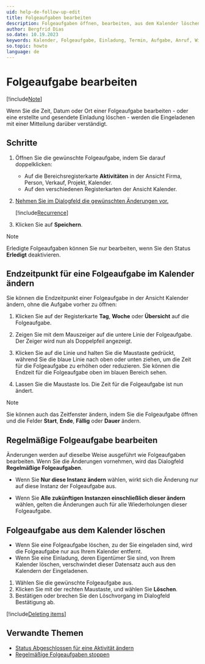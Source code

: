 ```yaml
---
uid: help-de-follow-up-edit
title: Folgeaufgaben bearbeiten
description: Folgeaufgaben öffnen, bearbeiten, aus dem Kalender löschen; Endzeitpunkt für eine Folgeaufgabe im Kalender ändern; Einladung bearbeiten oder löschen
author: Bergfrid Dias
so.date: 10.19.2023
keywords: Kalender, Folgeaufgabe, Einladung, Termin, Aufgabe, Anruf, Wiederholen, Wiederkehren, Instanz
so.topic: howto
language: de
---
```


# Folgeaufgabe bearbeiten

[!include[Note](includes/note-edit-followup.md)]

Wenn Sie die Zeit, Datum oder Ort einer Folgeaufgabe bearbeiten - oder eine erstellte und gesendete Einladung löschen - werden die Eingeladenen mit einer Mitteilung darüber verständigt.

## Schritte

1. Öffnen Sie die gewünschte Folgeaufgabe, indem Sie darauf doppelklicken:

    * Auf die Bereichsregisterkarte **Aktivitäten** in der Ansicht Firma, Person, Verkauf, Projekt, Kalender.
    * Auf den verschiedenen Registerkarten der Ansicht Kalender.

2. [Nehmen Sie im Dialogfeld die gewünschten Änderungen vor.][3]

    [!include[Recurrence](includes/note-repetition.md)]

3. Klicken Sie auf **Speichern**.

> [!NOTE]
> Erledigte Folgeaufgaben können Sie nur bearbeiten, wenn Sie den Status **Erledigt** deaktivieren.

## <a id="change-end" />Endzeitpunkt für eine Folgeaufgabe im Kalender ändern

Sie können die Endzeitpunkt einer Folgeaufgabe in der Ansicht Kalender ändern, ohne die Aufgabe vorher zu öffnen:

1. Klicken Sie auf der Registerkarte **Tag**, **Woche** oder **Übersicht** auf die Folgeaufgabe.

2. Zeigen Sie mit dem Mauszeiger auf die untere Linie der Folgeaufgabe. Der Zeiger wird nun als Doppelpfeil angezeigt.

3. Klicken Sie auf die Linie und halten Sie die Maustaste gedrückt, während Sie die blaue Linie nach oben oder unten ziehen, um die Zeit für die Folgeaufgabe zu erhöhen oder reduzieren. Sie können die Endzeit für die Folgeaufgabe oben im blauen Bereich sehen.

4. Lassen Sie die Maustaste los. Die Zeit für die Folgeaufgabe ist nun ändert.

> [!NOTE]
> Sie können auch das Zeitfenster ändern, indem Sie die Folgeaufgabe öffnen und die Felder **Start**, **Ende**, **Fällig** oder **Dauer** ändern.

## <a id="repeat" />Regelmäßige Folgeaufgabe bearbeiten

Änderungen werden auf dieselbe Weise ausgeführt wie Folgeaufgaben bearbeiten. Wenn Sie die Änderungen vornehmen, wird das Dialogfeld **Regelmäßige Folgeaufgaben**.

* Wenn Sie **Nur diese Instanz ändern** wählen, wirkt sich die Änderung nur auf diese Instanz der Folgeaufgabe aus.

* Wenn Sie **Alle zukünftigen Instanzen einschließlich dieser ändern** wählen, gelten die Änderungen auch für alle Wiederholungen dieser Folgeaufgabe.

## <a id="delete" />Folgeaufgabe aus dem Kalender löschen

* Wenn Sie eine Folgeaufgabe löschen, zu der Sie eingeladen sind, wird die Folgeaufgabe nur aus Ihrem Kalender entfernt.
* Wenn Sie eine Einladung, deren Eigentümer Sie sind, von Ihrem Kalender löschen, verschwindet dieser Datensatz auch aus den Kalendern der Eingeladenen.

1. Wählen Sie die gewünschte Folgeaufgabe aus.
2. Klicken Sie mit der rechten Maustaste, und wählen Sie **Löschen**.
3. Bestätigen oder brechen Sie den Löschvorgang im Dialogfeld Bestätigung ab.

[!include[Deleting items](../../learn/includes/tip-deletion.md)]

## Verwandte Themen

* [Status Abgeschlossen für eine Aktivität ändern][2]
* [Regelmäßige Folgeaufgaben stoppen][5]

<!-- Referenced links -->
[2]: change-completed-status.md
[3]: screen/dialog-for-followups.md
[5]: recurrence/stop.md

<!-- Referenced images -->
